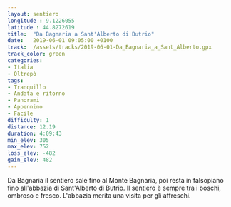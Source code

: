 ```yaml
---
layout: sentiero
longitude : 9.1226055
latitude : 44.8272619
title:  "Da Bagnaria a Sant'Alberto di Butrio"
date:   2019-06-01 09:05:00 +0100
track:  /assets/tracks/2019-06-01-Da_Bagnaria_a_Sant_Alberto.gpx
track_color: green
categories:
- Italia
- Oltrepò
tags:
- Tranquillo
- Andata e ritorno
- Panorami
- Appennino
- Facile
difficulty: 1
distance: 12.19 
duration: 4:09:43
min_elev: 305
max_elev: 752
loss_elev: -482
gain_elev: 482
---
```


Da Bagnaria il sentiero sale fino al Monte Bagnaria, poi resta in falsopiano fino all'abbazia di Sant'Alberto di Butrio. Il sentiero è sempre tra i boschi, ombroso e fresco.
L'abbazia merita una visita per gli affreschi.
